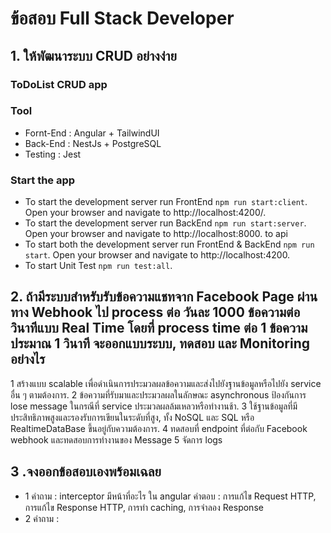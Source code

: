 # ข้อสอบ Full Stack Developer
## 1. ให้พัฒนาระบบ CRUD อย่างง่าย
### ToDoList CRUD app
### Tool
- Fornt-End : Angular + TailwindUI
- Back-End : NestJs + PostgreSQL
- Testing : Jest

### Start the app
- To start the development server run FrontEnd `npm run start:client`. Open your browser and navigate to http://localhost:4200/. 
- To start the development server run BackEnd `npm run start:server`. Open your browser and navigate to http://localhost:8000. to api 
- To start both the development server run FrontEnd & BackEnd `npm run start`. Open your browser and navigate to http://localhost:4200.  
- To start Unit Test `npm run test:all`.

## 2. ถ้ามีระบบสำหรับรับข้อความแชทจาก Facebook Page ผ่านทาง Webhook ไป process ต่อ วันละ 1000 ข้อความต่อวินาทีแบบ Real Time โดยที่ process time ต่อ 1 ข้อความประมาณ 1 วินาที จะออกแบบระบบ, ทดสอบ และ Monitoring อย่างไร
1 สร้างแบบ scalable เพื่อดำเนินการประมวลผลข้อความและส่งไปยังฐานข้อมูลหรือไปยัง service อื่น ๆ ตามต้องการ.
2 ข้อความที่รับมาและประมวลผลในลักษณะ asynchronous ป้องกันการ lose message ในกรณีที่ service ประมวลผลล้มเหลวหรือทำงานช้า.
3 ใช้ฐานข้อมูลที่มีประสิทธิภาพสูงและรองรับการเขียนในระดับที่สูง, ทั้ง NoSQL และ SQL หรือ RealtimeDataBase ขึ้นอยู่กับความต้องการ. 
4 ทดสอบที่ endpoint ที่ต่อกับ Facebook webhook และทดสอบการทำงานของ Message
5 จัดการ logs

## 3 .จงออกข้อสอบเองพร้อมเฉลย
- 1 คำถาม : interceptor มีหน้าที่อะไร ใน angular
    คำตอบ : การแก้ไข Request HTTP,  การแก้ไข Response HTTP, การทำ caching, การจำลอง Response
- 2 คำถาม : 



